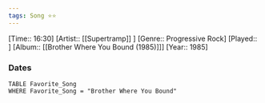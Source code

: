 ```yaml
---
tags: Song ⭐⭐ 
---
```

[Time:: 16:30]
[Artist:: [[Supertramp]] ]
[Genre:: Progressive Rock]
[Played:: ]
[Album:: [[Brother Where You Bound (1985)]]]
[Year:: 1985]
### Dates
````dataview
TABLE Favorite_Song
WHERE Favorite_Song = "Brother Where You Bound"
````